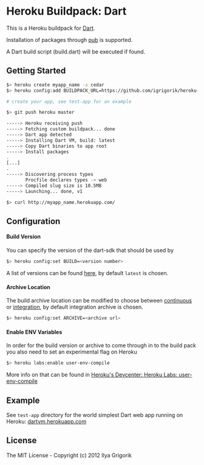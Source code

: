 # Heroku Buildpack: Dart

This is a Heroku buildpack for [Dart](http://www.dartlang.org/).

Installation of packages through [pub](http://pub.dartlang.org/) is supported.

A Dart build script (build.dart) will be executed if found.

## Getting Started

```bash
$> heroku create myapp_name -s cedar
$> heroku config:add BUILDPACK_URL=https://github.com/igrigorik/heroku-buildpack-dart.git

# create your app, see test-app for an example

$> git push heroku master

-----> Heroku receiving push
-----> Fetching custom buildpack... done
-----> Dart app detected
-----> Installing Dart VM, build: latest
-----> Copy Dart binaries to app root
-----> Install packages
.
[...]
.
-----> Discovering process types
       Procfile declares types -> web
-----> Compiled slug size is 10.5MB
-----> Launching... done, v1

$> curl http://myapp_name.herokuapp.com/
```

## Configuration

#### Build Version

You can specify the version of the dart-sdk that should be used by

```bash
$> heroku config:set BUILD=<version number>
```

A list of versions can be found [here](http://commondatastorage.googleapis.com/dart-editor-archive-integration/latest/changelog.html), by default `latest` is chosen. 

#### Archive Location

The build archive location can be modified to choose between [continuous](http://commondatastorage.googleapis.com/dart-editor-archive-continuous) or [integration](http://commondatastorage.googleapis.com/dart-editor-archive-integration), by default integration archive is chosen. 

```bash
$> heroku config:set ARCHIVE=<archive url>
```

#### Enable ENV Variables

In order for the build version or archive to come through in to the build pack you also need to set an experimental flag on Heroku

```bash
$> heroku labs:enable user-env-compile
```
More info on that can be found in [Heroku's Devcenter: Heroku Labs: user-env-compile](https://devcenter.heroku.com/articles/labs-user-env-compile)

## Example 

See `test-app` directory for the world simplest Dart web app running on Heroku: [dartvm.herokuapp.com](http://dartvm.herokuapp.com/)

## License

The MIT License - Copyright (c) 2012 Ilya Grigorik